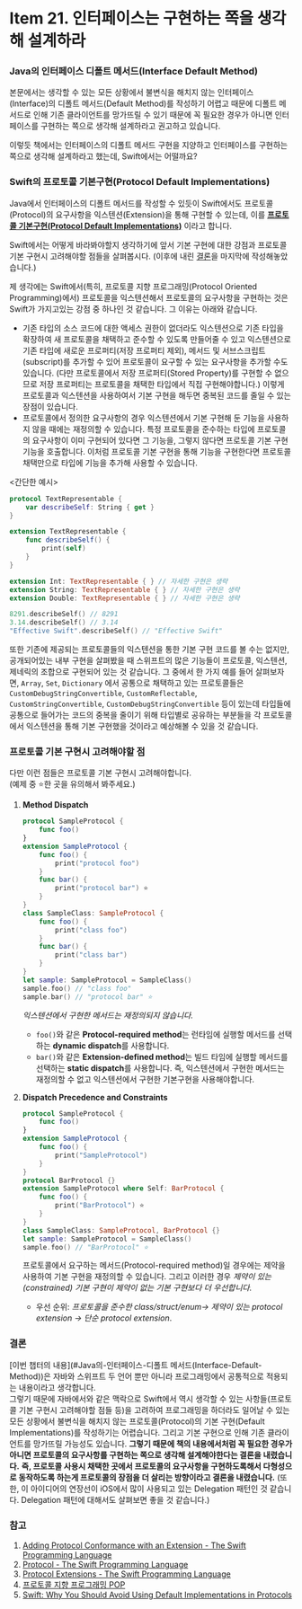 # Item 21. 인터페이스는 구현하는 쪽을 생각해 설계하라

### Java의 인터페이스 디폴트 메서드(Interface Default Method)

본문에서는 생각할 수 있는 모든 상황에서 불변식을 해치지 않는 인터페이스(Interface)의 디폴트 메서드(Default Method)를 작성하기 어렵고 때문에 디폴트 메서드로 인해 기존 클라이언트를 망가뜨릴 수 있기 때문에 꼭 필요한 경우가 아니면 인터페이스를 구현하는 쪽으로 생각해 설계하라고 권고하고 있습니다. 

이렇듯 책에서는 인터페이스의 디폴트 메서드 구현을 지양하고 인터페이스를 구현하는 쪽으로 생각해 설계하라고 했는데, Swift에서는 어떨까요?



### Swift의 프로토콜 기본구현(Protocol Default Implementations)

Java에서 인터페이스의 디폴트 메서드를 작성할 수 있듯이 Swift에서도 프로토콜(Protocol)의 요구사항을 익스텐션(Extension)을 통해 구현할 수 있는데, 이를 [**프로토콜 기본구현(Protocol Default Implementations)**](https://docs.swift.org/swift-book/LanguageGuide/Protocols.html#ID521) 이라고 합니다. 

Swift에서는 어떻게 바라봐야할지 생각하기에 앞서 기본 구현에 대한 강점과 프로토콜 기본 구현시 고려해야할 점들을 살펴봅시다. (이후에 내린 [결론](#결론)을 마지막에 작성해놓았습니다.)

제 생각에는 Swift에서(특히, 프로토콜 지향 프로그래밍(Protocol Oriented Programming)에서) 프로토콜을 익스텐션해서 프로토콜의 요구사항을 구현하는 것은 Swift가 가지고있는 강점 중 하나인 것 같습니다. 그 이유는 아래와 같습니다.

- 기존 타입의 소스 코드에 대한 액세스 권한이 없더라도 익스텐션으로 기존 타입을 확장하여 새 프로토콜을 채택하고 준수할 수 있도록 만들어줄 수 있고 익스텐션으로 기존 타입에 새로운 프로퍼티(저장 프로퍼티 제외), 메서드 및 서브스크립트(subscript)를 추가할 수 있어 프로토콜이 요구할 수 있는 요구사항을 추가할 수도 있습니다. (다만 프로토콜에서 저장 프로퍼티(Stored Property)를 구현할 수 없으므로 저장 프로퍼티는 프로토콜을 채택한 타입에서 직접 구현해야합니다.)  이렇게 프로토콜과 익스텐션을 사용하여서 기본 구현을 해두면 중복된 코드를 줄일 수 있는 장점이 있습니다. 
- 프로토콜에서 정의한 요구사항의 경우 익스텐션에서 기본 구현해 둔 기능을 사용하지 않을 때에는 재정의할 수 있습니다. 특정 프로토콜을 준수하는 타입에 프로토콜의 요구사항이 이미 구현되어 있다면 그 기능을, 그렇지 않다면 프로토콜 기본 구현 기능을 호출합니다. 이처럼 프로토콜 기본 구현을 통해 기능을 구현한다면 프로토콜 채택만으로 타입에 기능을 추가해 사용할 수 있습니다. 

<간단한 예시>

```swift
protocol TextRepresentable {
    var describeSelf: String { get }
}

extension TextRepresentable {
    func describeSelf() {
        print(self)
    }
}

extension Int: TextRepresentable { } // 자세한 구현은 생략
extension String: TextRepresentable { } // 자세한 구현은 생략
extension Double: TextRepresentable { } // 자세한 구현은 생략

8291.describeSelf() // 8291 
3.14.describeSelf() // 3.14 
"Effective Swift".describeSelf() // "Effective Swift"
```

또한 기존에 제공되는 프로토콜들의 익스텐션을 통한 기본 구현 코드를 볼 수는 없지만, 공개되어있는 내부 구현을 살펴봤을 때 스위프트의 많은 기능들이 프로토콜, 익스텐션, 제네릭의 조합으로 구현되어 있는 것 같습니다. 그 중에서 한 가지 예를 들어 살펴보자면, `Array`, `Set`, `Dictionary` 에서 공통으로 채택하고 있는 프로토콜들은 `CustomDebugStringConvertible`, `CustomReflectable`, `CustomStringConvertible`, `CustomDebugStringConvertible` 등이 있는데 타입들에 공통으로 들어가는 코드의 중복을 줄이기 위해 타입별로 공유하는 부분들을 각 프로토콜에서 익스텐션을 통해 기본 구현했을 것이라고 예상해볼 수 있을 것 같습니다. 

### 프로토콜 기본 구현시 고려해야할 점

다만 이런 점들은 프로토콜 기본 구현시 고려해야합니다.<br> (예제 중 ⭐️한 곳을 유의해서 봐주세요.)

1. **Method Dispatch**

   ```swift
   protocol SampleProtocol {
       func foo()
   }
   extension SampleProtocol {
       func foo() {
           print("protocol foo")
       }
       func bar() { 
           print("protocol bar") ⭐️
       }
   }
   class SampleClass: SampleProtocol {
       func foo() {
           print("class foo")
       }
       func bar() {
           print("class bar")
       }
   }
   let sample: SampleProtocol = SampleClass()
   sample.foo() // "class foo"
   sample.bar() // "protocol bar" ⭐️
   ```

   *익스텐션에서 구현한 메서드는 재정의되지 않습니다.* 

   * `foo()`와 같은 **Protocol-required method**는 런타임에 실행할 메서드를 선택하는 **dynamic dispatch**를 사용합니다.
   * `bar()`와 같은 **Extension-defined method**는 빌드 타임에 실행할 메서드를 선택하는 **static dispatch**를 사용합니다. 즉, 익스텐션에서 구현한 메서드는 재정의할 수 없고 익스텐션에서 구현한 기본구현을 사용해야합니다.

2. **Dispatch Precedence and Constraints**

   ```swift
   protocol SampleProtocol {
       func foo()
   }
   extension SampleProtocol {
       func foo() {
           print("SampleProtocol")
       }
   }
   protocol BarProtocol {}
   extension SampleProtocol where Self: BarProtocol {
       func foo() {
           print("BarProtocol") ⭐️
       }
   }
   class SampleClass: SampleProtocol, BarProtocol {}
   let sample: SampleProtocol = SampleClass()
   sample.foo() // "BarProtocol" ⭐️
   ```

   프로토콜에서 요구하는 메서드(Protocol-required method)일 경우에는 제약을 사용하여 기본 구현을 재정의할 수 있습니다. 그리고 이러한 경우 *제약이 있는(constrained) 기본 구현이 제약이 없는 기본 구현보다 더 우선합니다.*

   * 우선 순위: *프로토콜을 준수한 class/struct/enum-> 제약이 있는 protocol extension -> 단순 protocol extension*.
   
   

### 결론

[이번 챕터의 내용](#Java의-인터페이스-디폴트 메서드(Interface-Default-Method))은 자바와 스위프트 두 언어 뿐만 아니라 프로그래밍에서 공통적으로 적용되는 내용이라고 생각합니다. <br>그렇기 때문에 자바에서와 같은 맥락으로 Swift에서 역시 생각할 수 있는 사항들(프로토콜 기본 구현시 고려해야할 점들 등)을 고려하여 프로그래밍을 하더라도 일어날 수 있는 모든 상황에서 불변식을 해치지 않는 프로토콜(Protocol)의 기본 구현(Default Implementations)를 작성하기는 어렵습니다. 그리고 기본 구현으로 인해 기존 클라이언트를 망가뜨릴 가능성도 있습니다. **그렇기 때문에 책의 내용에서처럼 꼭 필요한 경우가 아니면 프로토콜의 요구사항를 구현하는 쪽으로 생각해 설계해야한다는 결론을 내렸습니다.** **즉, 프로토콜 사용시 채택한 곳에서 프로토콜의 요구사항을 구현하도록해서 다형성으로 동작하도록 하는게 프로토콜의 장점을 더 살리는 방향이라고 결론을 내렸습니다.** (또한, 이 아이디어의 연장선이 iOS에서 많이 사용되고 있는 Delegation 패턴인 것 같습니다. Delegation 패턴에 대해서도 살펴보면 좋을 것 같습니다.)

### 참고

1. [Adding Protocol Conformance with an Extension - The Swift Programming Language](https://docs.swift.org/swift-book/LanguageGuide/Protocols.html#ID276)
2. [Protocol - The Swift Programming Language](https://docs.swift.org/swift-book/LanguageGuide/Protocols.html#ID276)
3. [Protocol Extensions  - The Swift Programming Language](https://docs.swift.org/swift-book/LanguageGuide/Protocols.html#ID521)
4. [프로토콜 지향 프로그래밍 POP](https://yagom.net/courses/swift-basic/lessons/프로토콜-지향-프로그래밍-p-o-p/)
5. [Swift: Why You Should Avoid Using Default Implementations in Protocols](https://medium.com/better-programming/swift-why-you-should-avoid-using-default-implementations-in-protocols-eeffddbed46d)

